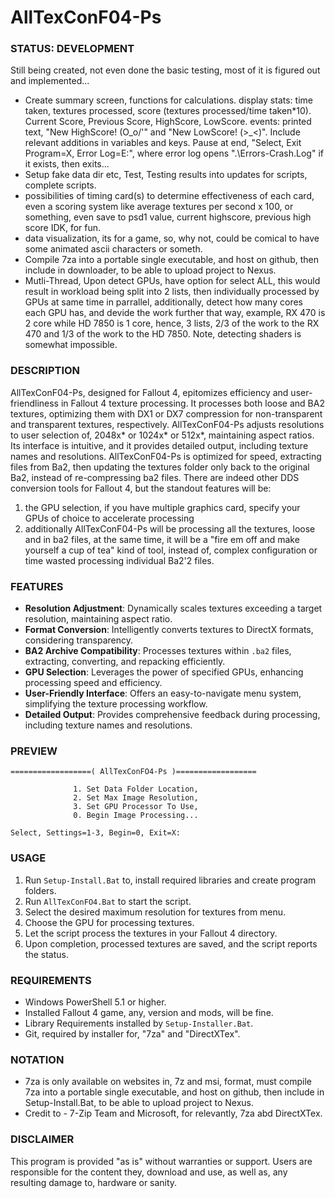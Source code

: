 # AllTexConF04-Ps

### STATUS: DEVELOPMENT
Still being created, not even done the basic testing, most of it is figured out and implemented...
- Create summary screen, functions for calculations. display stats: time taken, textures processed, score (textures processed/time taken*10). Current Score, Previous Score, HighScore, LowScore. events: printed text, "New HighScore! (O_o/'" and "New LowScore! (>_<)". Include relevant additions in variables and keys. Pause at end, "Select, Exit Program=X, Error Log=E:", where error log opens ".\Errors-Crash.Log" if it exists, then exits...
- Setup fake data dir etc, Test, Testing results into updates for scripts, complete scripts.
- possibilities of timing card(s) to determine effectiveness of each card, even a scoring system like average textures per second x 100, or something, even save to psd1 value, current highscore, previous high score IDK, for fun.
- data visualization, its for a game, so, why not, could be comical to have some animated ascii characters or someth.
- Compile 7za into a portable single executable, and host on github, then include in downloader, to be able to upload project to Nexus.
- Mutli-Thread, Upon detect GPUs, have option for select ALL, this would result in workload being split into 2 lists, then individually processed by GPUs at same time in parrallel, additionally, detect how many cores each GPU has, and devide the work further that way, example, RX 470 is 2 core while HD 7850 is 1 core, hence, 3 lists, 2/3 of the work to the RX 470 and 1/3 of the work to the HD 7850. Note, detecting shaders is somewhat impossible.

### DESCRIPTION
AllTexConF04-Ps, designed for Fallout 4, epitomizes efficiency and user-friendliness in Fallout 4 texture processing. It processes both loose and BA2 textures, optimizing them with DX1 or DX7 compression for non-transparent and transparent textures, respectively. AllTexConF04-Ps adjusts resolutions to user selection of, 2048x* or 1024x* or 512x*, maintaining aspect ratios. Its interface is intuitive, and it provides detailed output, including texture names and resolutions. AllTexConF04-Ps is optimized for speed, extracting files from Ba2, then updating the textures folder only back to the original Ba2, instead of re-compressing ba2 files. There are indeed other DDS conversion tools for Fallout 4, but the standout features will be:
1. the GPU selection, if you have multiple graphics card, specify your GPUs of choice to accelerate processing
2. additionally AllTexConF04-Ps will be processing all the textures, loose and in ba2 files, at the same time, it will be a "fire em off and make yourself a cup of tea" kind of tool, instead of, complex configuration or time wasted processing individual Ba2'2 files. 

### FEATURES
- **Resolution Adjustment**: Dynamically scales textures exceeding a target resolution, maintaining aspect ratio.
- **Format Conversion**: Intelligently converts textures to DirectX formats, considering transparency.
- **BA2 Archive Compatibility**: Processes textures within `.ba2` files, extracting, converting, and repacking efficiently.
- **GPU Selection**: Leverages the power of specified GPUs, enhancing processing speed and efficiency.
- **User-Friendly Interface**: Offers an easy-to-navigate menu system, simplifying the texture processing workflow.
- **Detailed Output**: Provides comprehensive feedback during processing, including texture names and resolutions.

### PREVIEW
```
==================( AllTexConFO4-Ps )==================

              1. Set Data Folder Location,
              2. Set Max Image Resolution,
              3. Set GPU Processor To Use,
              0. Begin Image Processing...

Select, Settings=1-3, Begin=0, Exit=X: 

```

### USAGE
1. Run `Setup-Install.Bat` to, install required libraries and create program folders.
2. Run `AllTexConFO4.Bat` to start the script.
3. Select the desired maximum resolution for textures from menu.
4. Choose the GPU for processing textures.
5. Let the script process the textures in your Fallout 4 directory.
6. Upon completion, processed textures are saved, and the script reports the status.

### REQUIREMENTS
- Windows PowerShell 5.1 or higher.
- Installed Fallout 4 game, any, version and mods, will be fine.
- Library Requirements installed by `Setup-Installer.Bat`.
- Git, required by installer for, "7za" and "DirectXTex".

### NOTATION
- 7za is only available on websites in, 7z and msi, format, must compile 7za into a portable single executable, and host on github, then include in Setup-Install.Bat, to be able to upload project to Nexus.
- Credit to - 7-Zip Team and Microsoft, for relevantly, 7za abd DirectXTex.


### DISCLAIMER
This program is provided "as is" without warranties or support. Users are responsible for the content they, download and use, as well as, any resulting damage to, hardware or sanity.
